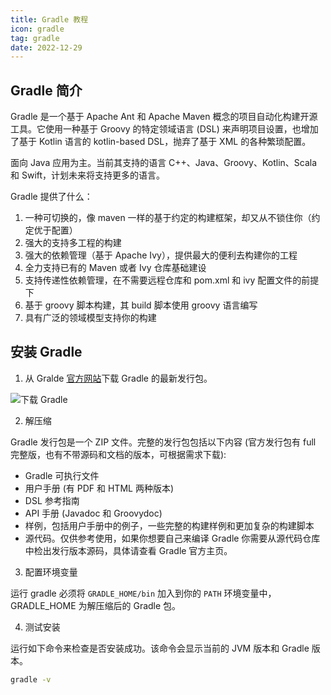 ```yaml
---
title: Gradle 教程
icon: gradle
tag: gradle
date: 2022-12-29
---
```


## Gradle 简介

Gradle 是一个基于 Apache Ant 和 Apache Maven 概念的项目自动化构建开源工具。它使用一种基于 Groovy 的特定领域语言 (DSL) 来声明项目设置，也增加了基于 Kotlin 语言的 kotlin-based DSL，抛弃了基于 XML 的各种繁琐配置。

面向 Java 应用为主。当前其支持的语言 C++、Java、Groovy、Kotlin、Scala 和 Swift，计划未来将支持更多的语言。

Gradle 提供了什么：

1. 一种可切换的，像 maven 一样的基于约定的构建框架，却又从不锁住你（约定优于配置）
2. 强大的支持多工程的构建
3. 强大的依赖管理（基于 Apache Ivy），提供最大的便利去构建你的工程
4. 全力支持已有的 Maven 或者 Ivy 仓库基础建设
5. 支持传递性依赖管理，在不需要远程仓库和 pom.xml 和 ivy 配置文件的前提下
6. 基于 groovy 脚本构建，其 build 脚本使用 groovy 语言编写
7. 具有广泛的领域模型支持你的构建

## 安装 Gradle

1. 从 Gralde [官方网站](https://gradle.org/releases/)下载 Gradle 的最新发行包。

![下载 Gradle](https://cdn.staticaly.com/gh/AlexChen68/OSS@master/blog/devops/gradle_download.png)

2. 解压缩

Gradle 发行包是一个 ZIP 文件。完整的发行包包括以下内容 (官方发行包有 full 完整版，也有不带源码和文档的版本，可根据需求下载):

- Gradle 可执行文件
- 用户手册 (有 PDF 和 HTML 两种版本)
- DSL 参考指南
- API 手册 (Javadoc 和 Groovydoc)
- 样例，包括用户手册中的例子，一些完整的构建样例和更加复杂的构建脚本
- 源代码。仅供参考使用，如果你想要自己来编译 Gradle 你需要从源代码仓库中检出发行版本源码，具体请查看 Gradle 官方主页。

3. 配置环境变量

运行 gradle 必须将​ `GRADLE_HOME/bin` ​加入到你的 `PATH` 环境变量中，GRADLE_HOME 为解压缩后的 Gradle 包。

4. 测试安装

运行如下命令来检查是否安装成功。该命令会显示当前的 JVM 版本和 Gradle 版本。

```bash
gradle -v 
```
